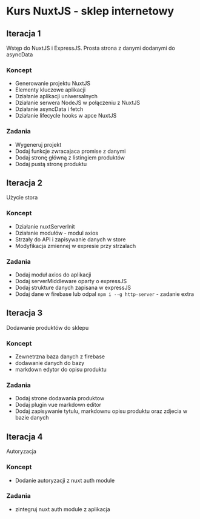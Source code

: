 # Kurs NuxtJS - sklep internetowy

## Iteracja 1
Wstęp do NuxtJS i ExpressJS. Prosta strona z danymi dodanymi do asyncData

### Koncept
- Generowanie projektu NuxtJS
- Elementy kluczowe aplikacji
- Działanie aplikacji uniwersalnych
- Działanie serwera NodeJS w połączeniu z NuxtJS
- Działanie asyncData i fetch
- Działanie lifecycle hooks w apce NuxtJS

### Zadania
- Wygeneruj projekt
- Dodaj funkcje zwracajaca promise z danymi
- Dodaj stronę główną z listingiem produktów
- Dodaj pustą stronę produktu


## Iteracja 2
Użycie stora

### Koncept
- Działanie nuxtServerInit
- Działanie modułów - modul axios
- Strzały do API i zapisywanie danych w store
- Modyfikacja zmiennej w expresie przy strzalach

### Zadania
- Dodaj moduł axios do aplikacji
- Dodaj serverMiddleware oparty o expressJS
- Dodaj strukture danych zapisana w expressJS
- Dodaj dane w firebase lub odpal `npm i --g http-server` - zadanie extra

## Iteracja 3
Dodawanie produktów do sklepu

### Koncept
- Zewnetrzna baza danych z firebase
- dodawanie danych do bazy
- markdown edytor do opisu produktu

### Zadania
- Dodaj strone dodawania produktow
- Dodaj plugin vue markdown editor
- Dodaj zapisywanie tytulu, markdownu opisu produktu oraz zdjecia w bazie danych


## Iteracja 4
Autoryzacja

### Koncept
- Dodanie autoryzacji z nuxt auth module

### Zadania
- zintegruj nuxt auth module z aplikacja
